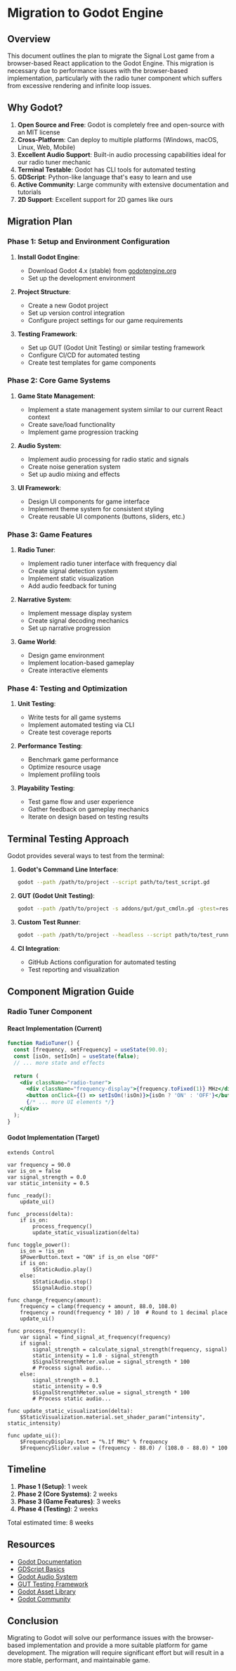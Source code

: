 # Migration to Godot Engine

## Overview

This document outlines the plan to migrate the Signal Lost game from a browser-based React application to the Godot Engine. This migration is necessary due to performance issues with the browser-based implementation, particularly with the radio tuner component which suffers from excessive rendering and infinite loop issues.

## Why Godot?

1. **Open Source and Free**: Godot is completely free and open-source with an MIT license
2. **Cross-Platform**: Can deploy to multiple platforms (Windows, macOS, Linux, Web, Mobile)
3. **Excellent Audio Support**: Built-in audio processing capabilities ideal for our radio tuner mechanic
4. **Terminal Testable**: Godot has CLI tools for automated testing
5. **GDScript**: Python-like language that's easy to learn and use
6. **Active Community**: Large community with extensive documentation and tutorials
7. **2D Support**: Excellent support for 2D games like ours

## Migration Plan

### Phase 1: Setup and Environment Configuration

1. **Install Godot Engine**:
   - Download Godot 4.x (stable) from [godotengine.org](https://godotengine.org/download)
   - Set up the development environment

2. **Project Structure**:
   - Create a new Godot project
   - Set up version control integration
   - Configure project settings for our game requirements

3. **Testing Framework**:
   - Set up GUT (Godot Unit Testing) or similar testing framework
   - Configure CI/CD for automated testing
   - Create test templates for game components

### Phase 2: Core Game Systems

1. **Game State Management**:
   - Implement a state management system similar to our current React context
   - Create save/load functionality
   - Implement game progression tracking

2. **Audio System**:
   - Implement audio processing for radio static and signals
   - Create noise generation system
   - Set up audio mixing and effects

3. **UI Framework**:
   - Design UI components for game interface
   - Implement theme system for consistent styling
   - Create reusable UI components (buttons, sliders, etc.)

### Phase 3: Game Features

1. **Radio Tuner**:
   - Implement radio tuner interface with frequency dial
   - Create signal detection system
   - Implement static visualization
   - Add audio feedback for tuning

2. **Narrative System**:
   - Implement message display system
   - Create signal decoding mechanics
   - Set up narrative progression

3. **Game World**:
   - Design game environment
   - Implement location-based gameplay
   - Create interactive elements

### Phase 4: Testing and Optimization

1. **Unit Testing**:
   - Write tests for all game systems
   - Implement automated testing via CLI
   - Create test coverage reports

2. **Performance Testing**:
   - Benchmark game performance
   - Optimize resource usage
   - Implement profiling tools

3. **Playability Testing**:
   - Test game flow and user experience
   - Gather feedback on gameplay mechanics
   - Iterate on design based on testing results

## Terminal Testing Approach

Godot provides several ways to test from the terminal:

1. **Godot's Command Line Interface**:
   ```bash
   godot --path /path/to/project --script path/to/test_script.gd
   ```

2. **GUT (Godot Unit Testing)**:
   ```bash
   godot --path /path/to/project -s addons/gut/gut_cmdln.gd -gtest=res://test/unit/
   ```

3. **Custom Test Runner**:
   ```bash
   godot --path /path/to/project --headless --script path/to/test_runner.gd
   ```

4. **CI Integration**:
   - GitHub Actions configuration for automated testing
   - Test reporting and visualization

## Component Migration Guide

### Radio Tuner Component

#### React Implementation (Current)
```jsx
function RadioTuner() {
  const [frequency, setFrequency] = useState(90.0);
  const [isOn, setIsOn] = useState(false);
  // ... more state and effects
  
  return (
    <div className="radio-tuner">
      <div className="frequency-display">{frequency.toFixed(1)} MHz</div>
      <button onClick={() => setIsOn(!isOn)}>{isOn ? 'ON' : 'OFF'}</button>
      {/* ... more UI elements */}
    </div>
  );
}
```

#### Godot Implementation (Target)
```gdscript
extends Control

var frequency = 90.0
var is_on = false
var signal_strength = 0.0
var static_intensity = 0.5

func _ready():
    update_ui()

func _process(delta):
    if is_on:
        process_frequency()
        update_static_visualization(delta)

func toggle_power():
    is_on = !is_on
    $PowerButton.text = "ON" if is_on else "OFF"
    if is_on:
        $StaticAudio.play()
    else:
        $StaticAudio.stop()
        $SignalAudio.stop()

func change_frequency(amount):
    frequency = clamp(frequency + amount, 88.0, 108.0)
    frequency = round(frequency * 10) / 10  # Round to 1 decimal place
    update_ui()

func process_frequency():
    var signal = find_signal_at_frequency(frequency)
    if signal:
        signal_strength = calculate_signal_strength(frequency, signal)
        static_intensity = 1.0 - signal_strength
        $SignalStrengthMeter.value = signal_strength * 100
        # Process signal audio...
    else:
        signal_strength = 0.1
        static_intensity = 0.9
        $SignalStrengthMeter.value = signal_strength * 100
        # Process static audio...

func update_static_visualization(delta):
    $StaticVisualization.material.set_shader_param("intensity", static_intensity)

func update_ui():
    $FrequencyDisplay.text = "%.1f MHz" % frequency
    $FrequencySlider.value = (frequency - 88.0) / (108.0 - 88.0) * 100
```

## Timeline

1. **Phase 1 (Setup)**: 1 week
2. **Phase 2 (Core Systems)**: 2 weeks
3. **Phase 3 (Game Features)**: 3 weeks
4. **Phase 4 (Testing)**: 2 weeks

Total estimated time: 8 weeks

## Resources

- [Godot Documentation](https://docs.godotengine.org/)
- [GDScript Basics](https://docs.godotengine.org/en/stable/tutorials/scripting/gdscript/gdscript_basics.html)
- [Godot Audio System](https://docs.godotengine.org/en/stable/tutorials/audio/audio_streams.html)
- [GUT Testing Framework](https://github.com/bitwes/Gut)
- [Godot Asset Library](https://godotengine.org/asset-library/asset)
- [Godot Community](https://godotengine.org/community/)

## Conclusion

Migrating to Godot will solve our performance issues with the browser-based implementation and provide a more suitable platform for game development. The migration will require significant effort but will result in a more stable, performant, and maintainable game.
